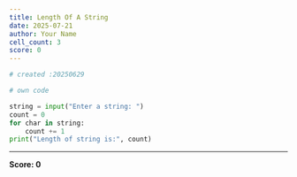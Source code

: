 ```yaml
---
title: Length Of A String
date: 2025-07-21
author: Your Name
cell_count: 3
score: 0
---
```


```python
# created :20250629
```


```python
# own code
```


```python
string = input("Enter a string: ")
count = 0
for char in string:
    count += 1
print("Length of string is:", count)
```


---
**Score: 0**